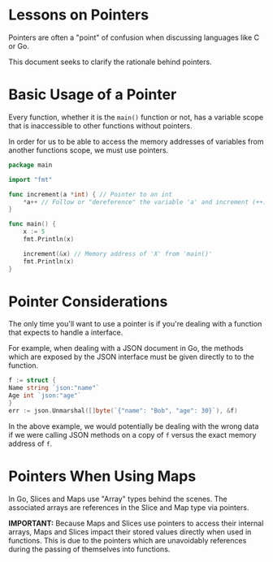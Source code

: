 # Lessons on Pointers

Pointers are often a "point" of confusion when discussing languages like C or Go.

This document seeks to clarify the rationale behind pointers.

# Basic Usage of a Pointer

Every function, whether it is the `main()` function or not, has a variable scope that is inaccessible to other functions without pointers.

In order for us to be able to access the memory addresses of variables from another functions scope, we must use pointers.

```go
package main

import "fmt"

func increment(a *int) { // Pointer to an int
	*a++ // Follow or "dereference" the variable 'a' and increment (++) the value it relates to
}

func main() {
	x := 5
	fmt.Println(x)

	increment(&x) // Memory address of 'X' from 'main()'
	fmt.Println(x)
}
```

# Pointer Considerations

The only time you'll want to use a pointer is if you're dealing with a function that expects to handle a interface.

For example, when dealing with a JSON document in Go, the methods which are exposed by the JSON interface must be given directly to to the function.

```go
f := struct {
Name string `json:"name"`
Age int `json:"age"`
}
err := json.Unmarshal([]byte(`{"name": "Bob", "age": 30}`), &f)
```

In the above example, we would potentially be dealing with the wrong data if we were calling JSON methods on a copy of `f` versus the exact memory address of `f`.

# Pointers When Using Maps

In Go, Slices and Maps use "Array" types behind the scenes. The associated arrays are references in the Slice and Map type via pointers.

<b>IMPORTANT:</b> Because Maps and Slices use pointers to access their internal arrays, Maps and Slices impact their stored values directly when used in functions. This is due to the pointers which are unavoidably references during the passing of themselves into functions.
